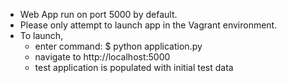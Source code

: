 * Web App run on port 5000 by default.
* Please only attempt to launch app in the Vagrant environment.
* To launch, 
  * enter command:
  	$ python application.py
  * navigate to http://localhost:5000  
  * test application is populated with initial test data